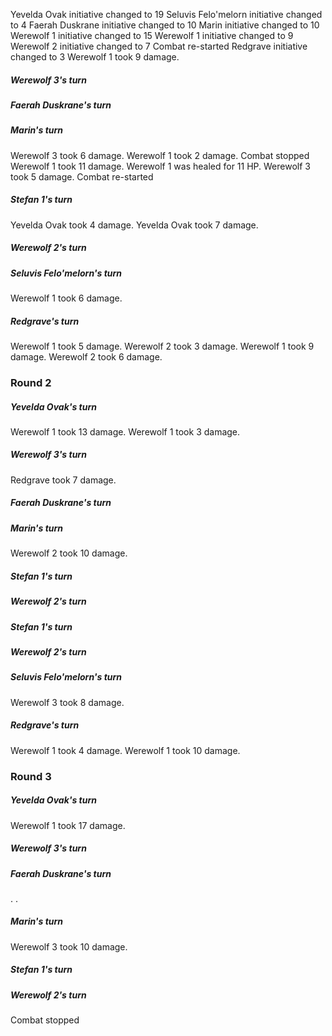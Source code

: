Yevelda Ovak initiative changed to 19
Seluvis Felo'melorn initiative changed to 4
Faerah Duskrane initiative changed to 10
Marin initiative changed to 10
Werewolf 1 initiative changed to 15
Werewolf 1 initiative changed to 9
Werewolf 2 initiative changed to 7
Combat re-started
Redgrave initiative changed to 3
Werewolf 1 took 9 damage.
##### Werewolf 3's turn
##### Faerah Duskrane's turn
##### Marin's turn
Werewolf 3 took 6 damage.
Werewolf 1 took 2 damage.
Combat stopped
Werewolf 1 took 11 damage.
Werewolf 1 was healed for 11 HP.
Werewolf 3 took 5 damage.
Combat re-started
##### Stefan 1's turn
Yevelda Ovak took 4 damage.
Yevelda Ovak took 7 damage.
##### Werewolf 2's turn
##### Seluvis Felo'melorn's turn
Werewolf 1 took 6 damage.
##### Redgrave's turn
Werewolf 1 took 5 damage.
Werewolf 2 took 3 damage.
Werewolf 1 took 9 damage.
Werewolf 2 took 6 damage.
### Round 2
##### Yevelda Ovak's turn
Werewolf 1 took 13 damage.
Werewolf 1 took 3 damage.
##### Werewolf 3's turn
Redgrave took 7 damage.
##### Faerah Duskrane's turn
##### Marin's turn
Werewolf 2 took 10 damage.
##### Stefan 1's turn
##### Werewolf 2's turn
##### Stefan 1's turn
##### Werewolf 2's turn
##### Seluvis Felo'melorn's turn
Werewolf 3 took 8 damage.
##### Redgrave's turn
Werewolf 1 took 4 damage.
Werewolf 1 took 10 damage.
### Round 3
##### Yevelda Ovak's turn
Werewolf 1 took 17 damage.
##### Werewolf 3's turn
##### Faerah Duskrane's turn
.
.
##### Marin's turn
Werewolf 3 took 10 damage.
##### Stefan 1's turn
##### Werewolf 2's turn
Combat stopped
